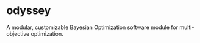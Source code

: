 # odyssey

A modular, customizable Bayesian Optimization software module for multi-objective optimization.